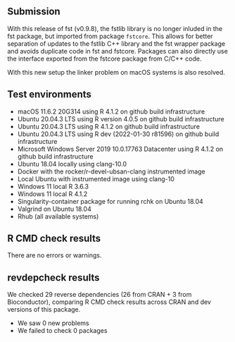 
## Submission

With this release of fst (v0.9.8), the fstlib library is no longer inluded in the fst package, but
imported from package `fstcore`. This allows for better separation of updates to the fstlib C++ library and the fst
wrapper package and avoids duplicate code in fst and fstcore. Packages can also directly use the interface
exported from the fstcore package from C/C++ code.

With this new setup the linker problem on macOS systems is also resolved.

## Test environments 

* macOS 11.6.2 20G314 using R 4.1.2 on github build infrastructure
* Ubuntu 20.04.3 LTS using R version 4.0.5 on github build infrastructure
* Ubuntu 20.04.3 LTS using R 4.1.2 on github build infrastructure
* Ubuntu 20.04.3 LTS using R dev (2022-01-30 r81596) on github build infrastructure
* Microsoft Windows Server 2019 10.0.17763 Datacenter using R 4.1.2 on github build infrastructure
* Ubuntu 18.04 locally using clang-10.0
* Docker with the rocker/r-devel-ubsan-clang instrumented image
* Local Ubuntu with instrumented image using clang-10
* Windows 11 local R 3.6.3
* Windows 11 local R 4.1.2
* Singularity-container package for running rchk on Ubuntu 18.04
* Valgrind on Ubuntu 18.04
* Rhub (all available systems)

## R CMD check results

There are no errors or warnings.

## revdepcheck results

We checked 29 reverse dependencies (26 from CRAN + 3 from Bioconductor), comparing R CMD check results across CRAN and dev versions of this package.

 * We saw 0 new problems
 * We failed to check 0 packages
